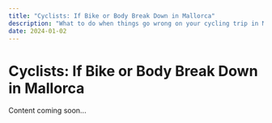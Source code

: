 ```yaml
---
title: "Cyclists: If Bike or Body Break Down in Mallorca"
description: "What to do when things go wrong on your cycling trip in Mallorca"
date: 2024-01-02
---
```


# Cyclists: If Bike or Body Break Down in Mallorca

Content coming soon...
